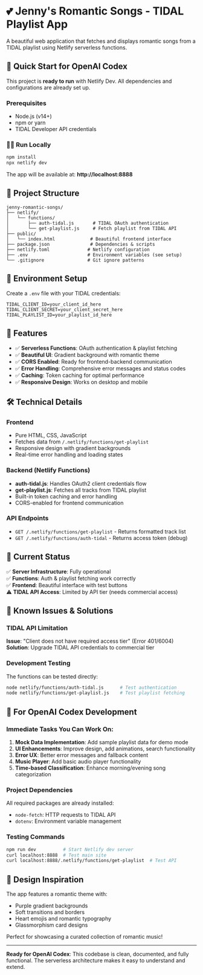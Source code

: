 # 💕 Jenny's Romantic Songs - TIDAL Playlist App

A beautiful web application that fetches and displays romantic songs from a TIDAL playlist using Netlify serverless functions.

## 🚀 Quick Start for OpenAI Codex

This project is **ready to run** with Netlify Dev. All dependencies and configurations are already set up.

### Prerequisites
- Node.js (v14+)
- npm or yarn
- TIDAL Developer API credentials

### 🏃‍♂️ Run Locally
```bash
npm install
npx netlify dev
```

The app will be available at: **http://localhost:8888**

## 📁 Project Structure

```
jenny-romantic-songs/
├── netlify/
│   └── functions/
│       ├── auth-tidal.js       # TIDAL OAuth authentication
│       └── get-playlist.js     # Fetch playlist from TIDAL API
├── public/
│   └── index.html             # Beautiful frontend interface
├── package.json               # Dependencies & scripts
├── netlify.toml              # Netlify configuration
├── .env                      # Environment variables (see setup)
└── .gitignore                # Git ignore patterns
```

## 🔧 Environment Setup

Create a `.env` file with your TIDAL credentials:

```env
TIDAL_CLIENT_ID=your_client_id_here
TIDAL_CLIENT_SECRET=your_client_secret_here
TIDAL_PLAYLIST_ID=your_playlist_id_here
```

## 🎯 Features

- ✅ **Serverless Functions**: OAuth authentication & playlist fetching
- ✅ **Beautiful UI**: Gradient background with romantic theme
- ✅ **CORS Enabled**: Ready for frontend-backend communication
- ✅ **Error Handling**: Comprehensive error messages and status codes
- ✅ **Caching**: Token caching for optimal performance
- ✅ **Responsive Design**: Works on desktop and mobile

## 🛠 Technical Details

### Frontend
- Pure HTML, CSS, JavaScript
- Fetches data from `/.netlify/functions/get-playlist`
- Responsive design with gradient backgrounds
- Real-time error handling and loading states

### Backend (Netlify Functions)
- **auth-tidal.js**: Handles OAuth2 client credentials flow
- **get-playlist.js**: Fetches all tracks from TIDAL playlist
- Built-in token caching and error handling
- CORS-enabled for frontend communication

### API Endpoints
- `GET /.netlify/functions/get-playlist` - Returns formatted track list
- `GET /.netlify/functions/auth-tidal` - Returns access token (debug)

## 🎵 Current Status

✅ **Server Infrastructure**: Fully operational  
✅ **Functions**: Auth & playlist fetching work correctly  
✅ **Frontend**: Beautiful interface with test buttons  
⚠️ **TIDAL API Access**: Limited by API tier (needs commercial access)

## 🔄 Known Issues & Solutions

### TIDAL API Limitation
**Issue**: "Client does not have required access tier" (Error 401/6004)  
**Solution**: Upgrade TIDAL API credentials to commercial tier

### Development Testing
The functions can be tested directly:
```bash
node netlify/functions/auth-tidal.js      # Test authentication
node netlify/functions/get-playlist.js    # Test playlist fetching
```

## 📝 For OpenAI Codex Development

### Immediate Tasks You Can Work On:
1. **Mock Data Implementation**: Add sample playlist data for demo mode
2. **UI Enhancements**: Improve design, add animations, search functionality
3. **Error UX**: Better error messages and fallback content
4. **Music Player**: Add basic audio player functionality
5. **Time-based Classification**: Enhance morning/evening song categorization

### Project Dependencies
All required packages are already installed:
- `node-fetch`: HTTP requests to TIDAL API
- `dotenv`: Environment variable management

### Testing Commands
```bash
npm run dev          # Start Netlify dev server
curl localhost:8888  # Test main site
curl localhost:8888/.netlify/functions/get-playlist  # Test API
```

## 🎨 Design Inspiration

The app features a romantic theme with:
- Purple gradient backgrounds
- Soft transitions and borders
- Heart emojis and romantic typography
- Glassmorphism card designs

Perfect for showcasing a curated collection of romantic music!

---

**Ready for OpenAI Codex**: This codebase is clean, documented, and fully functional. The serverless architecture makes it easy to understand and extend.
